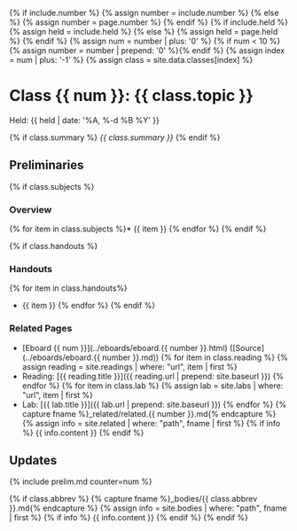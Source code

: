{% if include.number %}
{% assign number = include.number %}
{% else %}
{% assign number = page.number %}
{% endif %}
{% if include.held %}
{% assign held = include.held %}
{% else %}
{% assign held = page.held %}
{% endif %}
{% assign num = number | plus: '0' %}
{% if num < 10 %}{% assign number = number | prepend: '0' %}{% endif %}
{% assign index = num | plus: '-1' %}
{% assign class = site.data.classes[index] %}
# Class {{ num }}: {{ class.topic }}

Held: {{ held | date: '%A, %-d %B %Y' }}

{% if class.summary %}
*{{ class.summary }}*
{% endif %}

## Preliminaries

{% if class.subjects %}
### Overview

{% for item in class.subjects %}* {{ item }}
{% endfor %}
{% endif %}

{% if class.handouts %}
### Handouts

{% for item in class.handouts%}
* {{ item }}
{% endfor %}
{% endif %}

### Related Pages

* [Eboard {{ num }}](../eboards/eboard.{{ number }}.html) ([Source](../eboards/eboard.{{ number }}.md))
{% for item in class.reading %}
  {% assign reading = site.readings | where: "url", item | first %}
* Reading: [{{ reading.title }}]({{ reading.url | prepend: site.baseurl }})
{% endfor %}
{% for item in class.lab %}
  {% assign lab = site.labs | where: "url", item | first %}
* Lab: [{{ lab.title }}]({{ lab.url | prepend: site.baseurl }})
{% endfor %}
{% capture fname %}_related/related.{{ number }}.md{% endcapture %}
{% assign info = site.related | where: "path", fname | first %}
{% if info %}
{{ info.content }}
{% endif %}

## Updates

{% include prelim.md counter=num %}

{% if class.abbrev %}
  {% capture fname %}_bodies/{{ class.abbrev }}.md{% endcapture %}
  {% assign info = site.bodies | where: "path", fname | first %}
  {% if info %}
{{ info.content }}
  {% endif %}
{% endif %}
